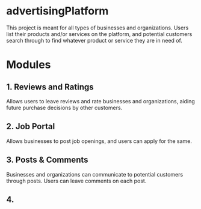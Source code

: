 # advertisingPlatform
This project is meant for all types of businesses and organizations. Users list their products and/or services on the platform, and potential customers search through to find whatever product or service they are in need of.

# Modules

## 1. Reviews and Ratings
Allows users to leave reviews and rate businesses and organizations, aiding future purchase decisions by other customers.

## 2. Job Portal
Allows businesses to post job openings, and users can apply for the same.

## 3. Posts & Comments
Businesses and organizations can communicate to potential customers through posts. Users can leave comments on each post.

## 4.
